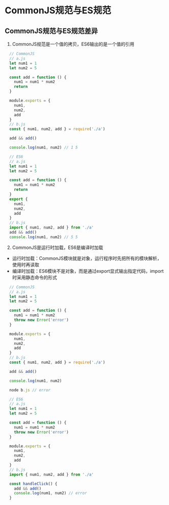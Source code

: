 # CommonJS规范与ES规范

## CommonJS规范与ES规范差异

1. CommonJS规范是一个值的拷贝，ES6输出的是一个值的引用

```javascript
  // CommonJS
  // a.js
  let num1 = 1
  let num2 = 5

  const add = function () {
    num1 = num1 * num2
    return 
  }

  module.exports = {
    num1,
    num2,
    add
  }
  // b.js
  const { num1, num2, add } = require('./a')

  add && add()

  console.log(num1, num2) // 1 5
```

```javascript
  // ES6
  // a.js
  let num1 = 1
  let num2 = 5

  const add = function () {
    num1 = num1 * num2
    return 
  }
  export {
    num1,
    num2,
    add
  }
  // b.js
  import { num1, num2, add } from './a'
  add && add()
  console.log(num1, num2) // 5 5
```

2. CommonJS是运行时加载，ES6是编译时加载

- 运行时加载：CommonJS模块就是对象，运行程序时先把所有的模块解析，使用时再读取
- 编译时加载：ES6模块不是对象，而是通过export显式输出指定代码，import时采用静态命令的形式

```javascript
  // CommonJS
  // a.js
  let num1 = 1
  let num2 = 5

  const add = function () {
    num1 = num1 * num2
    throw new Error('error')
  }

  module.exports = {
    num1,
    num2,
    add
  }
  // b.js
  const { num1, num2, add } = require('./a')

  add && add()

  console.log(num1, num2)

  node b.js // error
```

```javascript
  // ES6
  // a.js
  let num1 = 1
  let num2 = 5

  const add = function () {
    num1 = num1 * num2
    throw new Error('error')
  }

  module.exports = {
    num1,
    num2,
    add
  }
  // b.js
  import { num1, num2, add } from './a'

  const handleClick() {
    add && add()
    console.log(num1, num2) // error
  }
```
